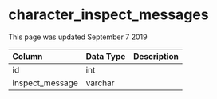 # character\_inspect\_messages

This page was updated September 7 2019

| Column | Data Type | Description |
| :--- | :--- | :--- |
| id | int |  |
| inspect\_message | varchar |  |

